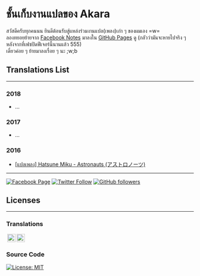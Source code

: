 # ชั้นเก็บงานแปลของ Akara
สวัสดีครับทุกคนนน ยินดีต้อนรับสู่แหล่งร่วมงานแปล(เพลง)เก่า ๆ ของผมเอง =w=  
ลองทยอยย้ายจาก <a rel="facebook" href="https://www.facebook.com/notes/3226017577509118/" target="_blank">Facebook Notes</a> มาลงใน [GitHub Pages](https://richeyphu.github.io/translation-archive/) ดู (กลัวว่ามันจะหายไปจริง ๆ หลังจากที่เฟซปิดฟีเจอร์นี้นานแล้ว 555)  
เดี๋ยวค่อย ๆ ย้ายมาลงเรื่อย ๆ นะ ;w;b

## Translations List
---
### 2018
- ...

### 2017
- ...

### 2016
- [[แปลเพลง] Hatsune Miku - Astronauts (アストロノーツ)](2016/HatsuneMiku-Astronauts.md)

---

[![Facebook Page](https://img.shields.io/badge/Akaraプ-Like-blue?style=social&logo=facebook)](https://www.facebook.com/AkaraSellegg)
[![Twitter Follow](https://img.shields.io/twitter/follow/akara1337?style=social)](https://twitter.com/intent/follow?screen_name=akara1337)
[![GitHub followers](https://img.shields.io/github/followers/richeyphu?style=social)](https://github.com/richeyphu)


## Licenses
---
### Translations
<!-- This work is licensed under --><a href="http://creativecommons.org/licenses/by/4.0/?ref=chooser-v1" target="_blank" rel="license noopener noreferrer" style="display:inline-block;"><!-- CC BY 4.0 --><img style="height:22px!important;margin-left:3px;vertical-align:text-bottom;" src="https://mirrors.creativecommons.org/presskit/icons/cc.svg?ref=chooser-v1"><img style="height:22px!important;margin-left:3px;vertical-align:text-bottom;" src="https://mirrors.creativecommons.org/presskit/icons/by.svg?ref=chooser-v1"></a>

<!-- 
<a rel="license" href="http://creativecommons.org/licenses/by/4.0/" target="_blank"><img alt="Creative Commons License" style="border-width:0" src="https://i.creativecommons.org/l/by/4.0/88x31.png" /></a>
<br />This work is licensed under a <a rel="license" href="http://creativecommons.org/licenses/by/4.0/" target="_blank">Creative Commons Attribution 4.0 International License</a>.
-->

### Source Code
[![License: MIT](https://img.shields.io/badge/license-MIT-blue?style=flat-square)](https://richeyphu.github.io/translation-archive/LICENSE.html)


<!--

## Welcome to GitHub Pages

You can use the [editor on GitHub](https://github.com/richeyphu/translation-archive/edit/main/README.md) to maintain and preview the content for your website in Markdown files.

Whenever you commit to this repository, GitHub Pages will run [Jekyll](https://jekyllrb.com/) to rebuild the pages in your site, from the content in your Markdown files.

### Markdown

Markdown is a lightweight and easy-to-use syntax for styling your writing. It includes conventions for

```markdown
Syntax highlighted code block

# Header 1
## Header 2
### Header 3

- Bulleted
- List

1. Numbered
2. List

**Bold** and _Italic_ and `Code` text

[Link](url) and ![Image](src)
```

For more details see [GitHub Flavored Markdown](https://guides.github.com/features/mastering-markdown/).

### Jekyll Themes

Your Pages site will use the layout and styles from the Jekyll theme you have selected in your [repository settings](https://github.com/richeyphu/translation-archive/settings/pages). The name of this theme is saved in the Jekyll `_config.yml` configuration file.

### Support or Contact

Having trouble with Pages? Check out our [documentation](https://docs.github.com/categories/github-pages-basics/) or [contact support](https://support.github.com/contact) and we’ll help you sort it out.

-->
